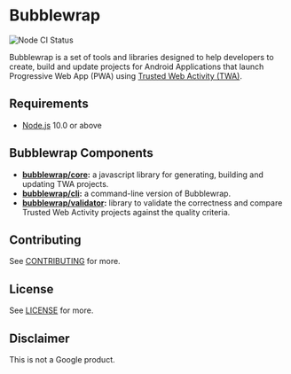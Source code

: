 <!---

  Copyright 2019 Google Inc. All Rights Reserved.
 
   Licensed under the Apache License, Version 2.0 (the "License");
   you may not use this file except in compliance with the License.
   You may obtain a copy of the License at
 
       http://www.apache.org/licenses/LICENSE-2.0
 
   Unless required by applicable law or agreed to in writing, software
   distributed under the License is distributed on an "AS IS" BASIS,
   WITHOUT WARRANTIES OR CONDITIONS OF ANY KIND, either express or implied.
   See the License for the specific language governing permissions and
   limitations under the License.
-->
# Bubblewrap
![Node CI Status](https://github.com/GoogleChromeLabs/bubblewrap/workflows/Node%20CI/badge.svg)

Bubblewrap is a set of tools and libraries designed to help developers to create, build and update
projects for Android Applications that launch Progressive Web App (PWA) using
[Trusted Web Activity (TWA)](https://developers.google.com/web/android/trusted-web-activity/).

## Requirements
- [Node.js](https://nodejs.org/en/) 10.0 or above

## Bubblewrap Components

- **[bubblewrap/core](./packages/core):** a javascript library for generating, building and
updating TWA projects.
- **[bubblewrap/cli](./packages/cli):** a command-line version of Bubblewrap.
- **[bubblewrap/validator](./packages/validator):** library to validate the correctness and
compare Trusted Web Activity projects against the quality criteria.

## Contributing

See [CONTRIBUTING](./CONTRIBUTING.md) for more.

## License

See [LICENSE](./LICENSE) for more.

## Disclaimer

This is not a Google product.
